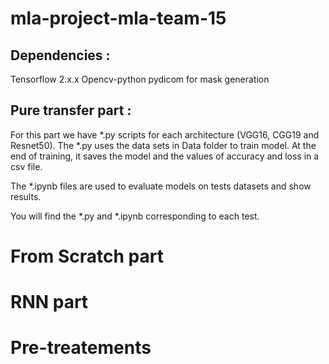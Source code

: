 # mla-project-mla-team-15
## Dependencies :
Tensorflow 2.x.x
Opencv-python
pydicom for mask generation

## Pure transfer part :
For this part we have *.py scripts for each architecture (VGG16, CGG19 and Resnet50). The *.py uses the data sets in Data folder to train model. At the end of training, it saves the model and the values of accuracy and loss in a csv file.

The *.ipynb files are used to evaluate models on tests datasets and show results.

You will find the *.py and *.ipynb corresponding to each test.

# From Scratch part 
# RNN  part 
# Pre-treatements 
